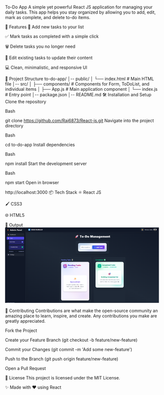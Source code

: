 To-Do App
A simple yet powerful React JS application for managing your daily tasks. This app helps you stay organized by allowing you to add, edit, mark as complete, and delete to-do items.

🚀 Features
📝 Add new tasks to your list

✅ Mark tasks as completed with a simple click

🗑️ Delete tasks you no longer need

🎨 Edit existing tasks to update their content

💻 Clean, minimalistic, and responsive UI

📂 Project Structure
to-do-app/
│-- public/
│   └── index.html         # Main HTML file
│-- src/
│   ├── components/        # Components for Form, ToDoList, and individual items
│   ├── App.js             # Main application component
│   └── index.js           # Entry point
│-- package.json
│-- README.md
🛠️ Installation and Setup
Clone the repository

Bash

git clone https://github.com/Raj6873/React-js.git
Navigate into the project directory

Bash

cd to-do-app
Install dependencies

Bash

npm install
Start the development server

Bash

npm start
Open in browser

http://localhost:3000
📦 Tech Stack
⚛️ React JS

🖌️ CSS3

🌐 HTML5

📸 Output
<img src="src/assets/output.png" alt="To-Do App Output" />

🤝 Contributing
Contributions are what make the open-source community an amazing place to learn, inspire, and create. Any contributions you make are greatly appreciated.

Fork the Project

Create your Feature Branch (git checkout -b feature/new-feature)

Commit your Changes (git commit -m 'Add some new-feature')

Push to the Branch (git push origin feature/new-feature)

Open a Pull Request

📜 License
This project is licensed under the MIT License.

✨ Made with ❤️ using React
